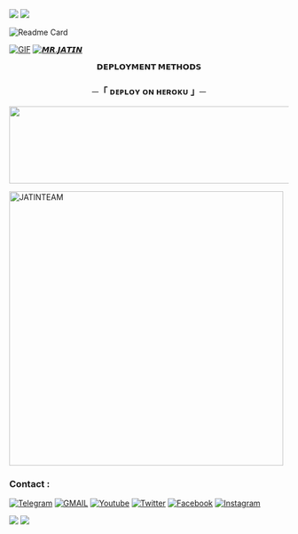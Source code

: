 <img src="https://user-images.githubusercontent.com/73097846/115833794-dbab4500-a447-11eb-908a-139a6edaec5c.gif">
<img src="https://user-images.githubusercontent.com/73097846/115833794-dbab4500-a447-11eb-908a-139a6edaec5c.gif">

![Readme Card](https://github-readme-stats.vercel.app/api/pin/?username=JATINTEAM&repo=JATINTRINGBOT&theme=flag-india)

[![GIF](https://github.com/Jatinuzmusic/String_bot/edit/main/.gif)](https://github.com/Jatinuzmusic)
   [![𝙈𝙍.𝙅𝘼𝙏𝙄𝙉](https://github-stats-alpha.vercel.app/api?username=JATINTEAM "MRJATIN")](https://github-stats-alpha.vercel.app/api?username=JATINTEAM "MRJATIN")
                  



<p align="center">
<b>𝗗𝗘𝗣𝗟𝗢𝗬𝗠𝗘𝗡𝗧 𝗠𝗘𝗧𝗛𝗢𝗗𝗦</b>
</p>

<h3 align="center">
    ─「 ᴅᴇᴩʟᴏʏ ᴏɴ ʜᴇʀᴏᴋᴜ 」─
</h3>

<p align="center"><a href="https://dashboard.heroku.com/new?template=https://github.com/Jatinuzmusic/String_bot/"> <img src="https://img.shields.io/badge/Deploy%20On%20Heroku-green?style=for-the-badge&logo=heroku" width="520" height="138.45"/></a></p>

  
<p><img width="494" align="center" src="https://github-readme-stats.vercel.app/api/top-langs?username=JATINTEAM&show_icons=true&locale=en&layout=compact" alt="JATINTEAM" /></p>



### Contact :
<a href="https://t.me/cyberdaxx"><img title="Telegram" src="https://img.shields.io/badge/Telegram-%23000000.svg?&style=for-the-badge&logo=telegram&logoColor=61DAFB"></a>
<a href="https://mail.google.com/mail/?view=cm&fs=1&to=thebotolbaba@gmail.com"><img title="GMAIL" src="https://img.shields.io/badge/Gmail-D14836?style=for-the-badge&logo=gmail&logoColor=white"></a>
<a href="https://youtube.com/cyberdaxx"><img title="Youtube" src="https://img.shields.io/badge/youtube-%230077B5.svg?&style=for-the-badge&logo=youtube&logoColor=white"></a>
<a href="https://twitter.com/"><img title="Twitter" src="https://img.shields.io/badge/Twitter-12100E?style=for-the-badge&logo=twitter&logoColor=white"></a>
<a href="https://facebook.com/"><img title="Facebook" src="https://img.shields.io/badge/facebook-%231877F2.svg?&style=for-the-badge&logo=facebook&logoColor=white"></a>
<a href="https://instagram.com/daxxsir"><img title="Instagram" src="https://img.shields.io/badge/instagram-%23E4405F.svg?&style=for-the-badge&logo=instagram&logoColor=white"></a>

<img src="https://user-images.githubusercontent.com/73097846/115833794-dbab4500-a447-11eb-908a-139a6edaec5c.gif">
<img src="https://user-images.githubusercontent.com/73097846/115833794-dbab4500-a447-11eb-908a-139a6edaec5c.gif">



